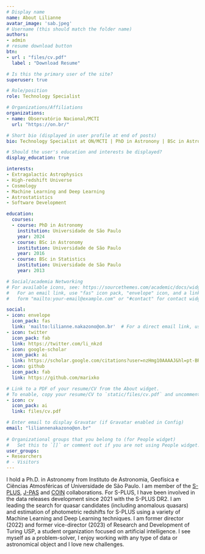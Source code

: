 ```yaml
---
# Display name
name: About Lilianne
avatar_image: 'sab.jpeg'
# Username (this should match the folder name)
authors:
- admin
# resume download button
btn:
- url : "files/cv.pdf"
  label : "Download Resume"

# Is this the primary user of the site?
superuser: true

# Role/position
role: Technology Specialist

# Organizations/Affiliations
organizations:
- name: Observatório Nacional/MCTI
  url: "https://on.br/"

# Short bio (displayed in user profile at end of posts)
bio: Technology Specialist at ON/MCTI | PhD in Astronony | BSc in Astronomy and Statistics

# Should the user's education and interests be displayed?
display_education: true

interests:
- Extragalactic Astrophysics
- High-redshift Universe
- Cosmology
- Machine Learning and Deep Learning
- Astrostatistics
- Software Development

education:
  courses:
  - course: PhD in Astronomy
    institution: Universidade de São Paulo
    year: 2024
  - course: BSc in Astronomy
    institution: Universidade de São Paulo
    year: 2016
  - course: BSc in Statistics
    institution: Universidade de São Paulo
    year: 2013

# Social/academia Networking
# For available icons, see: https://sourcethemes.com/academic/docs/widgets/#icons
#   For an email link, use "fas" icon pack, "envelope" icon, and a link in the
#   form "mailto:your-email@example.com" or "#contact" for contact widget.

social:
- icon: envelope
  icon_pack: fas
  link: 'mailto:lilianne.nakazono@on.br'  # For a direct email link, use "mailto:test@example.org".
- icon: twitter
  icon_pack: fab
  link: https://twitter.com/li_nkzd
- icon: google-scholar
  icon_pack: ai
  link: https://scholar.google.com/citations?user=nzHmg10AAAAJ&hl=pt-BR
- icon: github
  icon_pack: fab
  link: https://github.com/marixko

# Link to a PDF of your resume/CV from the About widget.
# To enable, copy your resume/CV to `static/files/cv.pdf` and uncomment the lines below.  
- icon: cv
  icon_pack: ai
  link: files/cv.pdf

# Enter email to display Gravatar (if Gravatar enabled in Config)
email: "liliannenakazono@on.br"
  
# Organizational groups that you belong to (for People widget)
#   Set this to `[]` or comment out if you are not using People widget.  
user_groups:
- Researchers
# - Visitors
---
```


I hold a Ph.D. in Astronomy from Instituto de Astronomia, Geofísica e Ciências Atmosféricas of Universidade de São Paulo. I am member of the [S-PLUS](https://www.splus.iag.usp.br), [J-PAS](https://www.j-pas.org) and [COIN](https://cosmostatistics-initiative.org/) collaborations. For S-PLUS, I have been involved in the data releases development since 2021 with the S-PLUS DR2. I am leading the search for quasar candidates (including anomalous quasars) and estimation of photometric redshifts for S-PLUS using a variety of Machine Learning and Deep Learning techniques. I am former director (2022) and former vice-director (2023) of Research and Development of Turing USP, a student organization focused on artificial intelligence. I see myself as a problem-solver, I enjoy working with any type of data or astronomical object and I love new challenges. 